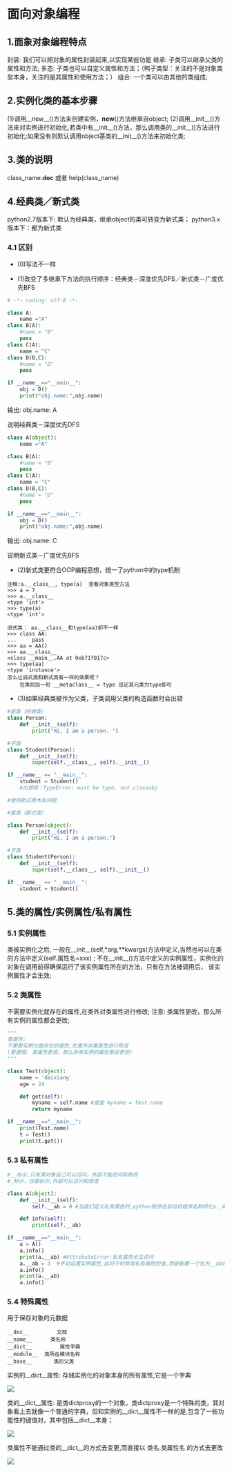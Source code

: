 
# 面向对象编程


## 1.面象对象编程特点

封装: 我们可以把对象的属性封装起来,以实现某些功能 
继承: 子类可以继承父类的属性和方法;
多态: 子类也可以自定义属性和方法；（鸭子类型：关注的不是对象类型本身，关注的是其属性和使用方法；）
组合: 一个类可以由其他的类组成;


## 2.实例化类的基本步骤

(1)调用__new__()方法来创建实例，__new__()方法继承自object;
(2)调用__init__()方法来对实例进行初始化,若类中有__init__()方法，那么调用类的__init__()方法进行初始化;如果没有则默认调用object基类的__init__()方法来初始化类;


## 3.类的说明

class_name.__doc__ 或者 help(class_name)


## 4.经典类／新式类

python2.7版本下: 默认为经典类，继承object的类可转变为新式类；
python3.x版本下：都为新式类

### 4.1 区别

- (0)写法不一样

- (1)改变了多继承下方法的执行顺序：经典类－深度优先DFS／新式类－广度优先BFS


```python
# -*- coding: utf-8 -*-

class A:
    name ="A"
class B(A):
    #name = "B"
    pass
class C(A):
    name = "C"
class D(B,C):
    #name = "D"
    pass

if __name__=="__main__":
    obj = D()
    print("obj.name:",obj.name)
```

输出:
obj.name: A 

说明经典类－深度优先DFS


```python
class A(object):
    name ="A"

class B(A):
    #name = "B"
    pass
class C(A):
    name = "C"
class D(B,C):
    #name = "D"
    pass

if __name__=="__main__":
    obj = D()
    print("obj.name:",obj.name)
```

输出:
obj.name: C

说明新式类－广度优先BFS


- (2)新式类更符合OOP编程思想，统一了python中的type机制


```
注释:a.__class__, type(a)  查看对象类型方法
>>> a = 7
>>> a.__class__
<type 'int'>
>>> type(a)
<type 'int'>

旧式类： aa.__class__和type(aa)却不一样
>>> class AA:
...     pass
>>> aa = AA()
>>> aa.__class__
<class __main__.AA at 0xb71f017c>
>>> type(aa)
<type 'instance'>
怎么让旧式类和新式类有一样的效果呢？
	在类前加一句 __metaclass__ = type 设定其元类为type即可
```

- (3)如果经典类被作为父类，子类调用父类的构造函数时会出错

```python
#基类（经典类）
class Person:
    def __init__(self):
        print("Hi, I am a person. ")

#子类
class Student(Person):
    def __init__(self):
        super(self.__class__, self).__init__()

if __name__ == "__main__":
    student = Student()
    #出错啦！TypeError: must be type, not classobj
```

```python
#使用新式类木有问题

#基类（新式类）

class Person(object):
    def __init__(self):
        print("Hi, I am a person.")

#子类
class Student(Person):
    def __init__(self):
        super(self.__class__, self).__init__()

if __name__ == "__main__":
    student = Student()
```

## 5.类的属性/实例属性/私有属性

### 5.1 实例属性

类被实例化之后, 一般在__init__(self,*arg,**kwargs)方法中定义,当然也可以在类的方法中定义(self.属性名=xxx) ;
不在__init__()方法中定义的实例属性，实例化的对象在调用前得确保运行了该实例属性所在的方法，只有在方法被调用后，
该实例属性才会生效;


### 5.2 类属性

不需要实例化就存在的属性,在类外对类属性进行修改;
注意: 类属性更改，那么所有实例的属性都会更改;

```python
"""
类属性:
不需要实例化就存在的属性,在类外对类属性进行修改
(要谨慎: 类属性更改，那么所有实例的属性都会更改)
"""

class Test(object):
    name = 'daixiang'
    age = 24

    def get(self):
        myname = self.name #或者 myname = Test.name
        return myname

if __name__=="__main__":
    print(Test.name)
    t = Test()
    print(t.get())
```

### 5.3 私有属性


```python
#__标示,只有类对象自己可以访问，外部不能访问和修改
#_标示，仅做标示,外部可以访问和修改

class A(object):
    def __init__(self):
        self.__ab = 0 #当我们定义私有属性时,python程序会自动将程序名称转化a._A__ab() 也可以访问私有属性

    def info(self):
        print(self.__ab)

if __name__=="__main__":
    a = A()
    a.info()
    print(a.__ab) #AttributeError:私有属性无法访问
    a.__ab = 3  #手动设置实例属性,此时不时修改私有属性的值,而是新建一个名为__ab的实例属性,并没有修改  self.__ab
    a.info()
    print(a.__ab)
    a.info()
```

### 5.4 特殊属性


用于保存对象的元数据
	
	__doc__         文档
	__name__      类名称
	__dict__         属性字典
	__module__  类所在模块名称
	__base__       类的父类


实例的__dict__属性:  存储实例化的对象本身的所有属性,它是一个字典

![](http://7xj7fg.com1.z0.glb.clouddn.com/15045909040042.jpg)

类的__dict__属性:  是类dictproxy的一个对象，类dictproxy是一个特殊的类，其对象看上去就像一个普通的字典，但和实例的__dict__属性不一样的是,包含了一些功能性的键值对，其中包括__dict__本身；

![](http://7xj7fg.com1.z0.glb.clouddn.com/15045910193503.jpg)

类属性不能通过类的__dict__的方式去变更,而直接以   类名.类属性名 的方式去更改

![](http://7xj7fg.com1.z0.glb.clouddn.com/15045910470875.jpg)






